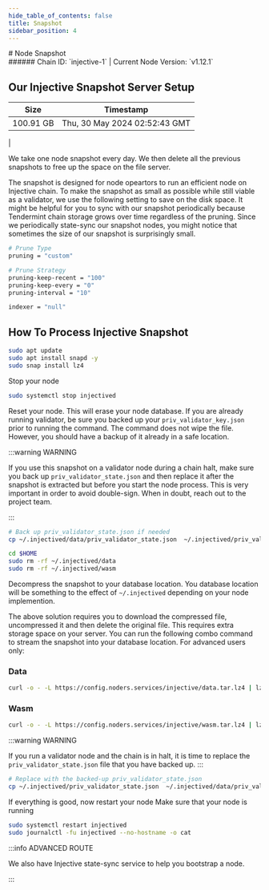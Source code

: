 ```yaml
---
hide_table_of_contents: false
title: Snapshot
sidebar_position: 4
---
```


<div class="h1-with-icon icon-injective">
# Node Snapshot
</div>
###### Chain ID: `injective-1` | Current Node Version: `v1.12.1`

## Our Injective Snapshot Server Setup

| Size   | Timestamp   |
|--------|-------------|
| 100.91 GB | Thu, 30 May 2024 02:52:43 GMT |


We take one node snapshot every day. We then delete all the previous snapshots to free up the space on the file server.

The snapshot is designed for node opeartors to run an efficient node on Injective chain. To make the snapshot as small as possible while still viable as a validator, we use the following setting to save on the disk space. It might be helpful for you to sync with our snapshot periodically because Tendermint chain storage grows over time regardless of the pruning. Since we periodically state-sync our snapshot nodes, you might notice that sometimes the size of our snapshot is surprisingly small.

```bash title="app.toml"
# Prune Type
pruning = "custom"

# Prune Strategy
pruning-keep-recent = "100"
pruning-keep-every = "0"
pruning-interval = "10"
```

```bash title="config.toml"
indexer = "null"
```

## How To Process Injective Snapshot
```bash
sudo apt update
sudo apt install snapd -y
sudo snap install lz4
```

Stop your node
```bash
sudo systemctl stop injectived
```
Reset your node. This will erase your node database. If you are already running validator, be sure you backed up your `priv_validator_key.json` prior to running the command. The command does not wipe the file. However, you should have a backup of it already in a safe location.

:::warning WARNING

If you use this snapshot on a validator node during a chain halt, make sure you back up `priv_validator_state.json` and then replace it after the snapshot is extracted but before you start the node process. This is very important in order to avoid double-sign. When in doubt, reach out to the project team.

:::

```bash
# Back up priv_validator_state.json if needed
cp ~/.injectived/data/priv_validator_state.json  ~/.injectived/priv_validator_state.json

cd $HOME
sudo rm -rf ~/.injectived/data
sudo rm -rf ~/.injectived/wasm
```

Decompress the snapshot to your database location. You database location will be something to the effect of `~/.injectived` depending on your node implemention.

The above solution requires you to download the compressed file, uncompressed it and then delete the original file. This requires extra storage space on your server. You can run the following combo command to stream the snapshot into your database location. For advanced users only:
### Data
```bash
curl -o - -L https://config.noders.services/injective/data.tar.lz4 | lz4 -d | tar -x -C ~/.injectived
```
### Wasm
```bash
curl -o - -L https://config.noders.services/injective/wasm.tar.lz4 | lz4 -d | tar -x -C ~/.injectived
```

:::warning WARNING

If you run a validator node and the chain is in halt, it is time to replace the `priv_validator_state.json` file that you have backed up.
:::

```bash
# Replace with the backed-up priv_validator_state.json
cp ~/.injectived/priv_validator_state.json  ~/.injectived/data/priv_validator_state.json
```

If everything is good, now restart your node
Make sure that your node is running

```bash
sudo systemctl restart injectived
sudo journalctl -fu injectived --no-hostname -o cat
```

:::info ADVANCED ROUTE

We also have Injective state-sync service to help you bootstrap a node.

:::
